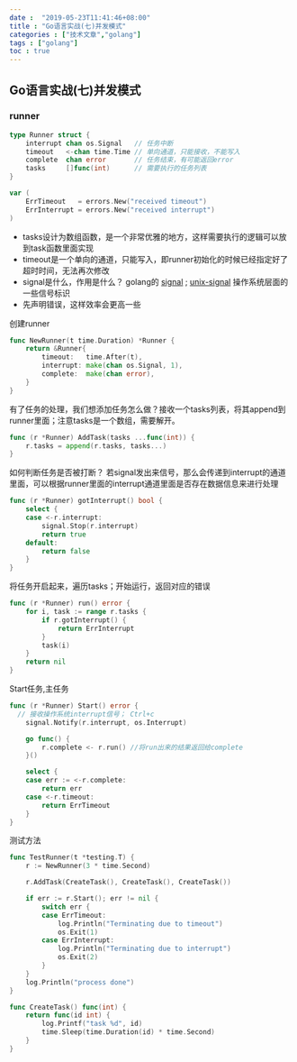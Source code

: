 ```yaml
---
date :  "2019-05-23T11:41:46+08:00" 
title : "Go语言实战(七)并发模式" 
categories : ["技术文章","golang"] 
tags : ["golang"] 
toc : true
---
```


## Go语言实战(七)并发模式

### runner

```go
type Runner struct {
	interrupt chan os.Signal   // 任务中断
	timeout   <-chan time.Time // 单向通道，只能接收，不能写入
	complete  chan error       // 任务结束，有可能返回error
	tasks     []func(int)      // 需要执行的任务列表
}

var (
	ErrTimeout   = errors.New("received timeout")
	ErrInterrupt = errors.New("received interrupt")
)
```

- tasks设计为数组函数，是一个非常优雅的地方，这样需要执行的逻辑可以放到task函数里面实现
- timeout是一个单向的通道，只能写入，即runner初始化的时候已经指定好了超时时间，无法再次修改
- signal是什么，作用是什么？ golang的 [signal](https://golang.org/pkg/os/signal/) ; [unix-signal](https://www.tutorialspoint.com/unix/unix-signals-traps.htm) 操作系统层面的一些信号标识
- 先声明错误，这样效率会更高一些

创建runner

```go 
func NewRunner(t time.Duration) *Runner {
	return &Runner{
		timeout:   time.After(t),
		interrupt: make(chan os.Signal, 1),
		complete:  make(chan error),
	}
}
```

有了任务的处理，我们想添加任务怎么做？接收一个tasks列表，将其append到runner里面；注意tasks是一个数组，需要解开。

```go 
func (r *Runner) AddTask(tasks ...func(int)) {
	r.tasks = append(r.tasks, tasks...)
}
```

如何判断任务是否被打断？ 若signal发出来信号，那么会传递到interrupt的通道里面，可以根据runner里面的interrupt通道里面是否存在数据信息来进行处理

```go
func (r *Runner) gotInterrupt() bool {
	select {
	case <-r.interrupt:
		signal.Stop(r.interrupt)
		return true
	default:
		return false
	}
}
```

将任务开启起来，遍历tasks；开始运行，返回对应的错误

```go
func (r *Runner) run() error {
	for i, task := range r.tasks {
		if r.gotInterrupt() {
			return ErrInterrupt
		}
		task(i)
	}
	return nil
}
```

Start任务,主任务

```go
func (r *Runner) Start() error {
  // 接收操作系统interrupt信号； Ctrl+c
	signal.Notify(r.interrupt, os.Interrupt)

	go func() {
		r.complete <- r.run() //将run出来的结果返回给complete
	}()

	select {
	case err := <-r.complete:
		return err
	case <-r.timeout:
		return ErrTimeout
	}
}
```

测试方法

```go
func TestRunner(t *testing.T) {
	r := NewRunner(3 * time.Second)

	r.AddTask(CreateTask(), CreateTask(), CreateTask())

	if err := r.Start(); err != nil {
		switch err {
		case ErrTimeout:
			log.Println("Terminating due to timeout")
			os.Exit(1)
		case ErrInterrupt:
			log.Println("Terminating due to interrupt")
			os.Exit(2)
		}
	}
	log.Println("process done")
}

func CreateTask() func(int) {
	return func(id int) {
		log.Printf("task %d", id)
		time.Sleep(time.Duration(id) * time.Second)
	}
}
```

